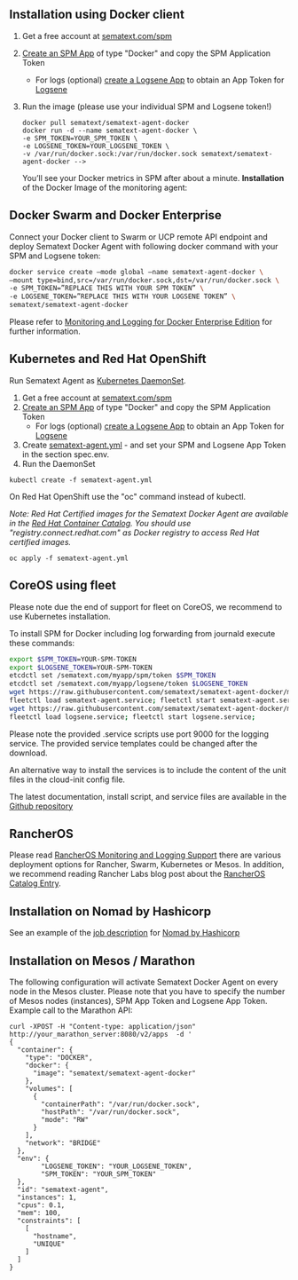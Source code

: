 ## Installation using Docker client

1. Get a free account at [sematext.com/spm](https://apps.sematext.com/users-web/register.do)  
2. [Create an SPM App](https://apps.sematext.com/spm-reports/registerApplication.do) of type "Docker" and copy the SPM Application Token 
   - For logs (optional) [create a Logsene App](https://apps.sematext.com/logsene-reports/registerApplication.do) to obtain an App Token for [Logsene](http://www.sematext.com/logsene/)  
3. Run the image (please use your individual SPM and Logsene token!)

   ```
   docker pull sematext/sematext-agent-docker
   docker run -d --name sematext-agent-docker \
   -e SPM_TOKEN=YOUR_SPM_TOKEN \
   -e LOGSENE_TOKEN=YOUR_LOGSENE_TOKEN \
   -v /var/run/docker.sock:/var/run/docker.sock sematext/sematext-agent-docker -->
   ```

    You’ll see your Docker metrics in SPM after about a minute. 
**Installation** of the Docker Image of the monitoring agent:


## Docker Swarm and Docker Enterprise

Connect your Docker client to Swarm or UCP remote API endpoint and
deploy Sematext Docker Agent with following docker command with your SPM and Logsene token: 

```bash
docker service create –mode global –name sematext-agent-docker \
–mount type=bind,src=/var/run/docker.sock,dst=/var/run/docker.sock \
-e SPM_TOKEN=”REPLACE THIS WITH YOUR SPM TOKEN” \
-e LOGSENE_TOKEN=”REPLACE THIS WITH YOUR LOGSENE TOKEN” \
sematext/sematext-agent-docker
```

Please refer to [Monitoring and Logging for Docker Enterprise Edition](https://sematext.com/docker-enterprise-monitoring-and-logging/) for further information. 

## Kubernetes and Red Hat OpenShift

Run Sematext Agent as [Kubernetes DaemonSet](https://kubernetes.io/docs/concepts/workloads/controllers/daemonset).

1. Get a free account at [sematext.com/spm](https://apps.sematext.com/users-web/register.do)  
2. [Create an SPM App](https://apps.sematext.com/spm-reports/registerApplication.do) of type "Docker" and copy the SPM Application Token 
   - For logs (optional) [create a Logsene App](https://apps.sematext.com/logsene-reports/registerApplication.do) to obtain an App Token for [Logsene](http://www.sematext.com/logsene/)
3. Create [sematext-agent.yml](https://github.com/sematext/sematext-agent-docker/blob/master/kubernetes/sematext-agent.yml) - and set your SPM and Logsene App Token in the section spec.env.
4. Run the DaemonSet

```
kubectl create -f sematext-agent.yml 
```

On Red Hat OpenShift use the "oc" command instead of kubectl.

*Note: Red Hat Certified images for the Sematext Docker Agent are available in the [Red Hat Container Catalog](https://access.redhat.com/containers/?tab=overview#/registry.connect.redhat.com/sematext/sematext-agent-docker). You should use "registry.connect.redhat.com" as Docker registry to access Red Hat certified images.*

```
oc apply -f sematext-agent.yml 
```

## CoreOS using fleet

Please note due the end of support for fleet on CoreOS, we recommend to use Kubernetes installation. 


To install SPM for Docker including log forwarding from journald execute
these commands:

``` bash
export $SPM_TOKEN=YOUR-SPM-TOKEN
export $LOGSENE_TOKEN=YOUR-SPM-TOKEN
etcdctl set /sematext.com/myapp/spm/token $SPM_TOKEN
etcdctl set /sematext.com/myapp/logsene/token $LOGSENE_TOKEN
wget https://raw.githubusercontent.com/sematext/sematext-agent-docker/master/coreos/sematext-agent.service
fleetctl load sematext-agent.service; fleetctl start sematext-agent.service
wget https://raw.githubusercontent.com/sematext/sematext-agent-docker/master/coreos/logsene.service
fleetctl load logsene.service; fleetctl start logsene.service; 
```

Please note the provided .service scripts use port 9000 for the logging
service. The provided service templates could be changed after the
download.

An alternative way to install the services is to include the content of
the unit files in the cloud-init config file. 

The latest documentation, install script, and service files are
available in the [Github repository](https://github.com/sematext/sematext-agent-docker/tree/master/coreos)


## RancherOS

Please read [RancherOS Monitoring and Logging Support](https://sematext.com/blog/2016/08/31/rancheros-monitoring-and-logging-support/) there are various deployment options for Rancher, Swarm, Kubernetes or Mesos. In addition, we recommend reading Rancher Labs blog post about the [RancherOS Catalog Entry](http://rancher.com/new-rancher-community-catalog-monitoring-logging-sematext/). 

## Installation on Nomad by Hashicorp

See an example of the [job description](https://github.com/sematext/sematext-agent-docker/blob/master/hashicorp-nomad/sematext-docker-agent.nomad) for [Nomad by Hashicorp](https://www.nomadproject.io/)

## Installation on Mesos / Marathon

The following configuration will activate Sematext Docker Agent on every node in the Mesos cluster. Please note that you have to specify the number of Mesos nodes (instances), SPM App Token and Logsene App Token. Example call to the Marathon API:

```
curl -XPOST -H "Content-type: application/json" http://your_marathon_server:8080/v2/apps  -d '
{
  "container": {
    "type": "DOCKER",
    "docker": {
      "image": "sematext/sematext-agent-docker"
    },
    "volumes": [
      {
        "containerPath": "/var/run/docker.sock",
        "hostPath": "/var/run/docker.sock",
        "mode": "RW"
      }
    ],
    "network": "BRIDGE"
  },
  "env": {
        "LOGSENE_TOKEN": "YOUR_LOGSENE_TOKEN",
        "SPM_TOKEN": "YOUR_SPM_TOKEN" 
  },
  "id": "sematext-agent",
  "instances": 1,
  "cpus": 0.1,
  "mem": 100,
  "constraints": [
    [
      "hostname",
      "UNIQUE"
    ]
  ]
}
```